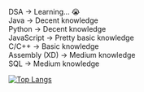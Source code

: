 DSA -> Learning... 😭 <br>
Java -> Decent knowledge <br>
Python -> Decent knowledge <br>
JavaScript -> Pretty basic knowledge <br>
C/C++ -> Basic knowledge <br>
Assembly (XD) -> Medium knowledge <br>
SQL -> Medium knowledge <br>

[![Top Langs](https://github-readme-stats.vercel.app/api/top-langs/?username=galliarddev&layout=compact&exclude_repo=galliarddev.github.io)](https://github.com/galliarddev?tab=repositories)
